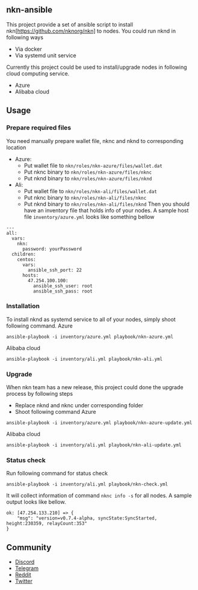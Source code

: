 ## nkn-ansible

This project provide a set of ansible script to install nkn[https://github.com/nknorg/nkn] to nodes. You could run nknd in following ways
- Via docker
- Via systemd unit service

Currently this project could be used to install/upgrade nodes in following cloud computing service.
- Azure
- Alibaba cloud

## Usage
### Prepare required files
You need manually prepare wallet file, nknc and nknd to corresponding location
- Azure:
  - Put wallet file to `nkn/roles/nkn-azure/files/wallet.dat`
  - Put nknc binary to `nkn/roles/nkn-azure/files/nknc`
  - Put nknd binary to `nkn/roles/nkn-azure/files/nknd`
- Ali:
  - Put wallet file to `nkn/roles/nkn-ali/files/wallet.dat`
  - Put nknc binary to `nkn/roles/nkn-ali/files/nknc`
  - Put nknd binary to `nkn/roles/nkn-ali/files/nknd`
Then you should have an inventory file that holds info of your nodes. A sample host file `inventory/azure.yml` looks like something bellow
```
---
all:
  vars:
    nkn:
      password: yourPassword
  children:
    centos:
      vars:
        ansible_ssh_port: 22
      hosts:
        47.254.100.100:
          ansible_ssh_user: root
          ansible_ssh_pass: root
```

### Installation
To install nknd as systemd service to all of your nodes, simply shoot following command.
Azure
```
ansible-playbook -i inventory/azure.yml playbook/nkn-azure.yml
```
Alibaba cloud
```
ansible-playbook -i inventory/ali.yml playbook/nkn-ali.yml
```
### Upgrade
When nkn team has a new release, this project could done the upgrade process by following steps
- Replace nknd and nknc under corresponding folder
- Shoot following command
Azure
```
ansible-playbook -i inventory/azure.yml playbook/nkn-azure-update.yml
```
Alibaba cloud
```
ansible-playbook -i inventory/ali.yml playbook/nkn-ali-update.yml
```
### Status check
Run following command for status check
```
ansible-playbook -i inventory/ali.yml playbook/nkn-check.yml
```
It will collect information of command `nknc info -s` for all nodes. A sample output looks like bellow.
```
ok: [47.254.133.210] => {
    "msg": "version=v0.7.4-alpha, syncState:SyncStarted, height:230359, relayCount:353"
}
```
## Community

* [Discord](https://discord.gg/c7mTynX)
* [Telegram](https://t.me/nknorg)
* [Reddit](https://www.reddit.com/r/nknblockchain/)
* [Twitter](https://twitter.com/NKN_ORG)

